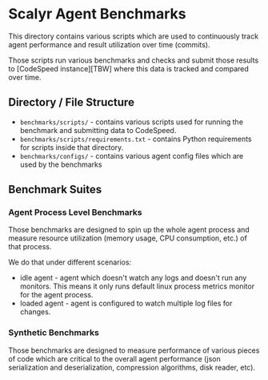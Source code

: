 # Scalyr Agent Benchmarks

This directory contains various scripts which are used to continuously track
agent performance and result utilization over time (commits).

Those scripts run various benchmarks and checks and submit those results to
[CodeSpeed instance][TBW] where this data is tracked and compared over time.

## Directory / File Structure

* ``benchmarks/scripts/`` - contains various scripts used for running the
   benchmark and submitting data to CodeSpeed.
* ``benchmarks/scripts/requirements.txt`` - contains Python requirements for
  scripts inside that directory.
* ``benchmarks/configs/`` - contains various agent config files which are
   used by the benchmarks

## Benchmark Suites

### Agent Process Level Benchmarks

Those benchmarks are designed to spin up the whole agent process and measure
resource utilization (memory usage, CPU consumption, etc.) of that process.

We do that under different scenarios:

* idle agent - agent which doesn't watch any logs and doesn't run any monitors.
  This means it only runs default linux process metrics monitor for the agent
  process.
* loaded agent - agent is configured to watch multiple log files for changes.

### Synthetic Benchmarks

Those benchmarks are designed to measure performance of various pieces of code
which are critical to the overall agent performance (json serialization and
deserialization, compression algorithms, disk reader, etc).
